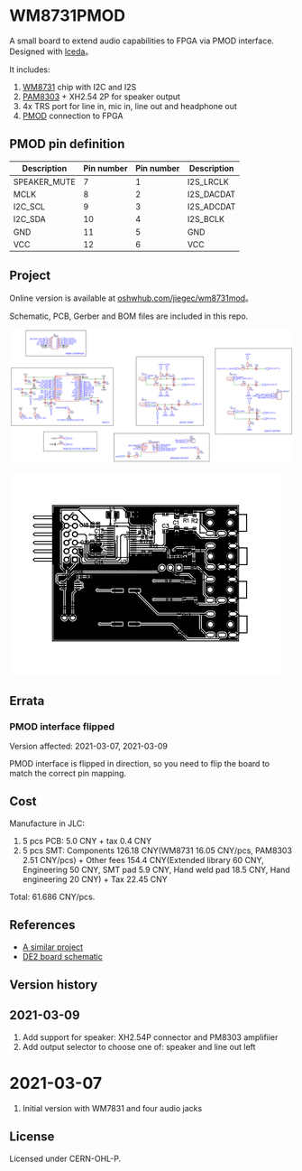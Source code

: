 # WM8731PMOD

A small board to extend audio capabilities to FPGA via PMOD interface. Designed with [lceda](https://lceda.cn)。

It includes:

1. [WM8731](https://www.cirrus.com/products/wm8731/) chip with I2C and I2S
2. [PAM8303](https://m5stack.oss-cn-shenzhen.aliyuncs.com/resource/docs/datasheet/hat/PAM8303_en.pdf) + XH2.54 2P for speaker output
3. 4x TRS port for line in, mic in, line out and headphone out
4. [PMOD](https://reference.digilentinc.com/_media/reference/pmod/pmod-interface-specification-1_2_0.pdf) connection to FPGA

## PMOD pin definition

| Description  | Pin number | Pin number | Description |
| ------------ | ---------- | ---------- | ----------- |
| SPEAKER_MUTE | 7          | 1          | I2S_LRCLK   |
| MCLK         | 8          | 2          | I2S_DACDAT  |
| I2C_SCL      | 9          | 3          | I2S_ADCDAT  |
| I2C_SDA      | 10         | 4          | I2S_BCLK    |
| GND          | 11         | 5          | GND         |
| VCC          | 12         | 6          | VCC         |


## Project

Online version is available at [oshwhub.com/jiegec/wm8731mod](https://oshwhub.com/jiegec/wm7831pmod)。

Schematic, PCB, Gerber and BOM files are included in this repo.

![Schematic](Schematic.png)

![PCB](PCB.png)

## Errata

### PMOD interface flipped

Version affected: 2021-03-07, 2021-03-09

PMOD interface is flipped in direction, so you need to flip the board to match the correct pin mapping.

## Cost

Manufacture in JLC:

1. 5 pcs PCB: 5.0 CNY + tax 0.4 CNY
2. 5 pcs SMT: Components 126.18 CNY(WM8731 16.05 CNY/pcs, PAM8303 2.51 CNY/pcs) + Other fees 154.4 CNY(Extended library 60 CNY, Engineering 50 CNY, SMT pad 5.9 CNY, Hand weld pad 18.5 CNY, Hand engineering 20 CNY) + Tax 22.45 CNY

Total: 61.686 CNY/pcs.

## References

- [A similar project](http://ebrombaugh.studionebula.com/synth/codec_pmod/index.html)
- [DE2 board schematic](https://wiki.bu.ost.ch/infoportal/_media/fpga/cyclone_iv/de2_115_schematic.pdf)

## Version history

## 2021-03-09

1. Add support for speaker: XH2.54P connector and PM8303 amplifiier
2. Add output selector to choose one of: speaker and line out left

# 2021-03-07

1. Initial version with WM7831 and four audio jacks

## License

Licensed under CERN-OHL-P.